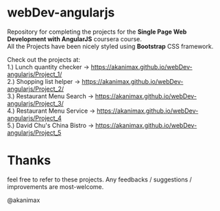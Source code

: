 # webDev-angularjs
Repository for completing the projects for the **Single Page Web Development with AngularJS** coursera course. <br>
All the Projects have been nicely styled using **Bootstrap** CSS framework. <br>

Check out the projects at: <br>
1.) Lunch quantity checker -> https://akanimax.github.io/webDev-angularjs/Project_1/ <br>
2.) Shopping list helper ->   https://akanimax.github.io/webDev-angularjs/Project_2/ <br>
3.) Restaurant Menu Search -> https://akanimax.github.io/webDev-angularjs/Project_3/ <br>
4.) Restaurant Menu Service -> https://akanimax.github.io/webDev-angularjs/Project_4 <br>
5.) David Chu's China Bistro -> https://akanimax.github.io/webDev-angularjs/Project_5 <br>

# Thanks
feel free to refer to these projects. Any feedbacks / suggestions / improvements are most-welcome. <br>

@akanimax
